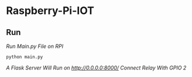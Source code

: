 # Raspberry-Pi-IOT  

## Run
*Run Main.py File on RPI*

```
python main.py
```
*A Flask Server Will Run on http://0.0.0.0:8000/ Connect Relay With GPIO 2*
